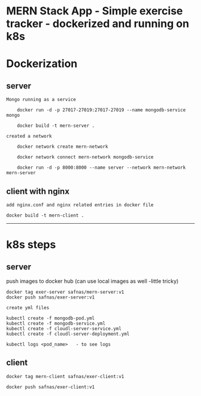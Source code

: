 # MERN Stack App - Simple exercise tracker - dockerized and running on k8s

# Dockerization

server
--------------

    Mongo running as a service

        docker run -d -p 27017-27019:27017-27019 --name mongodb-service mongo
	
        docker build -t mern-server . 
	 
    created a network     
        
        docker network create mern-network
	 
        docker network connect mern-network mongodb-service
	 
        docker run -d -p 8000:8000 --name server --network mern-network mern-server

client with nginx
--------------
	 
    add nginx.conf and nginx related entries in docker file
	 
    docker build -t mern-client .
	 
-----------------------------------------------------------

# k8s steps
	 
server
--------------
push images to docker hub (can use local images as well -little tricky)
	 
	docker tag exer-server safnas/mern-server:v1
	docker push safnas/exer-server:v1
	 
	create yml files
	 
	kubectl create -f mongodb-pod.yml
	kubectl create -f mongodb-service.yml
	kubectl create -f cloudl-server-service.yml
	kubectl create -f cloudl-server-deployment.yml
	
	kubectl logs <pod_name>   - to see logs
	
client
--------------------
	
	docker tag mern-client safnas/exer-client:v1
	
	docker push safnas/exer-client:v1